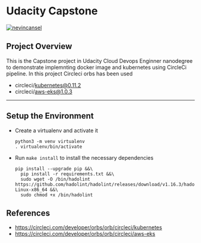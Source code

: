 # Udacity Capstone

[![nevincansel](https://circleci.com/gh/nevincansel/udacity_capstone.svg?style=svg)](https://circleci.com/gh/nevincansel/udacity_capstone)

## Project Overview

This is the Capstone project in Udacity Cloud Devops Enginner nanodegree to demonstrate implemnting docker image and kubernetes using CircleCi pipeline. In this project Circleci orbs has been used
  - circleci/kubernetes@0.11.2
  - circleci/aws-eks@1.0.3

---

## Setup the Environment

* Create a virtualenv and activate it
   ```
   python3 -m venv virtualenv
   . virtualenv/bin/activate
   ```
* Run `make install` to install the necessary dependencies
  ```
  pip install --upgrade pip &&\
	pip install -r requirements.txt &&\
	sudo wget -O /bin/hadolint https://github.com/hadolint/hadolint/releases/download/v1.16.3/hadolint-Linux-x86_64 &&\
	sudo chmod +x /bin/hadolint
  ```
  
 ## References
 - https://circleci.com/developer/orbs/orb/circleci/kubernetes
 - https://circleci.com/developer/orbs/orb/circleci/aws-eks
